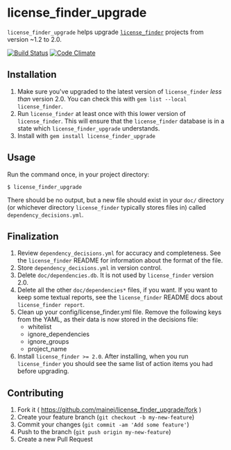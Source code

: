 # license_finder_upgrade

`license_finder_upgrade` helps upgrade [`license_finder`](https://github.com/pivotal/LicenseFinder)
projects from version ~1.2 to 2.0.

[![Build Status](https://travis-ci.org/mainej/license_finder_upgrade.svg?branch=master)](https://travis-ci.org/mainej/license_finder_upgrade)
[![Code Climate](https://codeclimate.com/github/mainej/license_finder_upgrade/badges/gpa.svg)](https://codeclimate.com/github/mainej/license_finder_upgrade)


## Installation

1. Make sure you've upgraded to the latest version of `license_finder` _less
   than_ version 2.0. You can check this with `gem list --local license_finder`.
2. Run `license_finder` at least once with this lower version of
   `license_finder`.  This will ensure that the `license_finder` database is in a
   state which `license_finder_upgrade` understands.
3. Install with `gem install license_finder_upgrade`


## Usage

Run the command once, in your project directory:

    $ license_finder_upgrade

There should be no output, but a new file should exist in your `doc/` directory
(or whichever directory `license_finder` typically stores files in) called
`dependency_decisions.yml`.


## Finalization

1. Review `dependency_decisions.yml` for accuracy and completeness.  See the
   `license_finder` README for information about the format of the file.
2. Store `dependency_decisions.yml` in version control.
3. Delete `doc/dependencies.db`. It is not used by `license_finder` version
   2.0.
4. Delete all the other `doc/dependencies*` files, if you want.  If you
   want to keep some textual reports, see the `license_finder` README docs
   about `license_finder report`.
5. Clean up your config/license_finder.yml file.  Remove the following keys
   from the YAML, as their data is now stored in the decisions file:
   * whitelist
   * ignore_dependencies
   * ignore_groups
   * project_name
6. Install `license_finder >= 2.0`.  After installing, when you run
   `license_finder` you should see the same list of action items you had before
   upgrading.


## Contributing

1. Fork it ( https://github.com/mainej/license_finder_upgrade/fork )
2. Create your feature branch (`git checkout -b my-new-feature`)
3. Commit your changes (`git commit -am 'Add some feature'`)
4. Push to the branch (`git push origin my-new-feature`)
5. Create a new Pull Request
